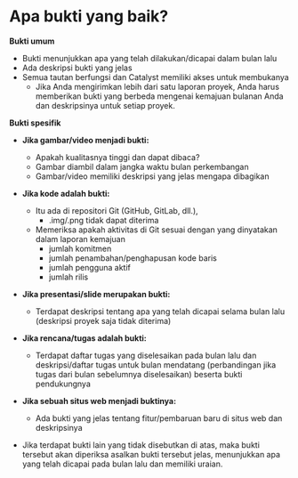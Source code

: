 # **Apa bukti yang baik?**

**Bukti umum**

- Bukti menunjukkan apa yang telah dilakukan/dicapai dalam bulan lalu
- Ada deskripsi bukti yang jelas
- Semua tautan berfungsi dan Catalyst memiliki akses untuk membukanya
    - Jika Anda mengirimkan lebih dari satu laporan proyek, Anda harus memberikan bukti yang berbeda mengenai kemajuan bulanan Anda dan deskripsinya untuk setiap proyek.

**Bukti spesifik**

- **Jika gambar/video menjadi bukti:**

    - Apakah kualitasnya tinggi dan dapat dibaca?
    - Gambar diambil dalam jangka waktu bulan perkembangan
    - Gambar/video memiliki deskripsi yang jelas mengapa dibagikan

- **Jika kode adalah bukti:**

    - Itu ada di repositori Git (GitHub, GitLab, dll.),
        - .img/.png tidak dapat diterima
    - Memeriksa apakah aktivitas di Git sesuai dengan yang dinyatakan dalam laporan kemajuan
        - jumlah komitmen
        - jumlah penambahan/penghapusan kode baris
        - jumlah pengguna aktif
        - jumlah rilis

- **Jika presentasi/slide merupakan bukti:**

    - Terdapat deskripsi tentang apa yang telah dicapai selama bulan lalu (deskripsi proyek saja tidak diterima)

- **Jika rencana/tugas adalah bukti:**

    - Terdapat daftar tugas yang diselesaikan pada bulan lalu dan deskripsi/daftar tugas untuk bulan mendatang (perbandingan jika tugas dari bulan sebelumnya diselesaikan) beserta bukti pendukungnya

- **Jika sebuah situs web menjadi buktinya:**

    - Ada bukti yang jelas tentang fitur/pembaruan baru di situs web dan deskripsinya

- Jika terdapat bukti lain yang tidak disebutkan di atas, maka bukti tersebut akan diperiksa asalkan bukti tersebut jelas, menunjukkan apa yang telah dicapai pada bulan lalu dan memiliki uraian.
